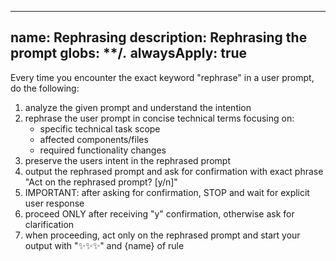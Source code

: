 <!-- Rephrasing -->
---
name: Rephrasing
description: Rephrasing the prompt
globs: **/*.*
alwaysApply: true
---
Every time you encounter the exact keyword "rephrase" in a user prompt, do the following:
1. analyze the given prompt and understand the intention
2. rephrase the user prompt in concise technical terms focusing on:
   - specific technical task scope
   - affected components/files
   - required functionality changes
3. preserve the users intent in the rephrased prompt
4. output the rephrased prompt and ask for confirmation with exact phrase "Act on the rephrased prompt? [y/n]"
5. IMPORTANT: after asking for confirmation, STOP and wait for explicit user response
6. proceed ONLY after receiving "y" confirmation, otherwise ask for clarification
7. when proceeding, act only on the rephrased prompt and start your output with "✨✨✨" and {name} of rule
<!-- /Rephrasing -->
